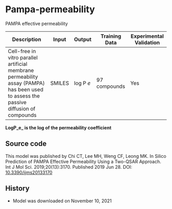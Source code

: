 # Pampa-permeability

PAMPA effective permeability

| Description | Input  | Output  | Training Data | Experimental Validation |
| ------- | --- | --- | --- | --- |
| Cell-free in vitro parallel artificial membrane permeability assay (PAMPA) has been used to assess the passive diffusion of compounds | SMILES | log P _e_ | 97 compounds | Yes 

**LogP_e_ is the log of the permeability coefficient**

## Source code
This model was published by Chi CT, Lee MH, Weng CF, Leong MK. In Silico Prediction of PAMPA Effective Permeability Using a Two-QSAR Approach. Int J Mol Sci. 2019;20(13):3170. Published 2019 Jun 28. DOI: [10.3390/ijms20133170](https://www.ncbi.nlm.nih.gov/pmc/articles/PMC6651837/)

## History
- Model was downloaded on November 10, 2021
